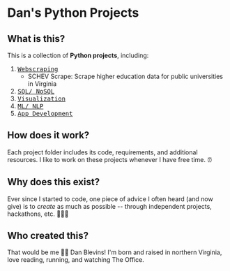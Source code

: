 # Dan's Python Projects

## **What** is this?
This is a collection of **Python projects**, including:
1. <kbd>[Webscraping](https://github.com/danblevins/github_projects/tree/master/WebScraping)</kbd>
    - SCHEV Scrape: Scrape higher education data for public universities in Virginia
2. <kbd>[SQL/ NoSQL](https://github.com/danblevins/github_projects/tree/master/SQL_NoSQL)</kbd>
3. <kbd>[Visualization](https://github.com/danblevins/github_projects/tree/master/Visualization)</kbd>
4. <kbd>[ML/ NLP](https://github.com/danblevins/github_projects/tree/master/ML_NLP)</kbd>
5. <kbd>[App Development](https://github.com/danblevins/github_projects/tree/master/AppDevelopment)</kbd>

## **How** does it work?
Each project folder includes its code, requirements, and additional resources. I like to work on these projects whenever I have free time. ⏰

## **Why** does this exist?
Ever since I started to code, one piece of advice I often heard (and now give) is to *create* as much as possible -- through independent projects, hackathons, etc. 👨🏼‍💻 

## **Who** created this?
That would be me 👋🏼 Dan Blevins! I'm born and raised in northern Virginia, love reading, running, and watching The Office.
